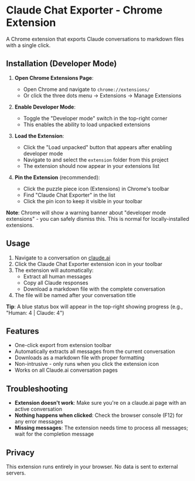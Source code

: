 # Claude Chat Exporter - Chrome Extension

A Chrome extension that exports Claude conversations to markdown files with a single click.

## Installation (Developer Mode)

1. **Open Chrome Extensions Page**:
   - Open Chrome and navigate to `chrome://extensions/`
   - Or click the three dots menu → Extensions → Manage Extensions

2. **Enable Developer Mode**:
   - Toggle the "Developer mode" switch in the top-right corner
   - This enables the ability to load unpacked extensions

3. **Load the Extension**:
   - Click the "Load unpacked" button that appears after enabling developer mode
   - Navigate to and select the `extension` folder from this project
   - The extension should now appear in your extensions list

4. **Pin the Extension** (recommended):
   - Click the puzzle piece icon (Extensions) in Chrome's toolbar
   - Find "Claude Chat Exporter" in the list
   - Click the pin icon to keep it visible in your toolbar

**Note**: Chrome will show a warning banner about "developer mode extensions" - you can safely dismiss this. This is normal for locally-installed extensions.

## Usage

1. Navigate to a conversation on [claude.ai](https://claude.ai)
2. Click the Claude Chat Exporter extension icon in your toolbar
3. The extension will automatically:
   - Extract all human messages
   - Copy all Claude responses
   - Download a markdown file with the complete conversation
4. The file will be named after your conversation title

**Tip**: A blue status box will appear in the top-right showing progress (e.g., "Human: 4 | Claude: 4")

## Features

- One-click export from extension toolbar
- Automatically extracts all messages from the current conversation
- Downloads as a markdown file with proper formatting
- Non-intrusive - only runs when you click the extension icon
- Works on all Claude.ai conversation pages

## Troubleshooting

- **Extension doesn't work**: Make sure you're on a claude.ai page with an active conversation
- **Nothing happens when clicked**: Check the browser console (F12) for any error messages
- **Missing messages**: The extension needs time to process all messages; wait for the completion message

## Privacy

This extension runs entirely in your browser. No data is sent to external servers.
